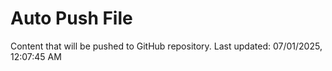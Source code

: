 # Auto Push File

Content that will be pushed to GitHub repository.
Last updated: 07/01/2025, 12:07:45 AM